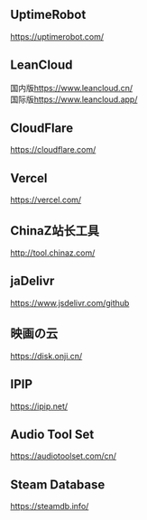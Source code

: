 <h2>UptimeRobot</h2>
<a href="https://uptimerobot.com/">https://uptimerobot.com/</a>
<h2>LeanCloud</h2>
国内版<a href="https://www.leancloud.cn/">https://www.leancloud.cn/</a><br />
国际版<a href="https://www.leancloud.app/">https://www.leancloud.app/</a>
<h2>CloudFlare</h2>
<a href="https://cloudflare.com/">https://cloudflare.com/</a>
<h2>Vercel</h2>
<a href="https://vercel.com/">https://vercel.com/</a>
<h2>ChinaZ站长工具</h2>
<a href="http://tool.chinaz.com/">http://tool.chinaz.com/</a>
<h2>jaDelivr</h2>
<a href="https://www.jsdelivr.com/github">https://www.jsdelivr.com/github</a>
<h2>映画の云</h2>
<a href="https://disk.onji.cn/">https://disk.onji.cn/</a>
<h2>IPIP</h2>
<a href="https://ipip.net/">https://ipip.net/</a>
<h2>Audio Tool Set</h2>
<a href="https://audiotoolset.com/cn/">https://audiotoolset.com/cn/</a>
<h2>Steam Database</h2>
<a href="https://steamdb.info/">https://steamdb.info/</a>
